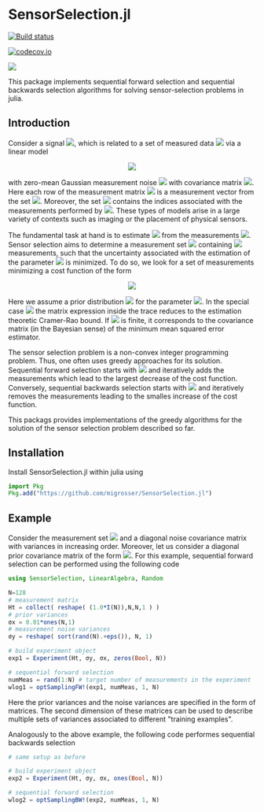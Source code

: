 # SensorSelection.jl

[![Build status](https://github.com/migrosser/SensorSelection.jl/workflows/CI/badge.svg)](https://github.com/migrosser/SensorSelection.jl/actions)

[![codecov.io](http://codecov.io/github/migrosser/SensorSelection.jl/coverage.svg?branch=master)](http://codecov.io/github/migrosser/SensorSelection.jl?branch=master)

[![](https://img.shields.io/badge/docs-latest-blue.svg)](https://migrosser.github.io/SensorSelection.jl/latest)

This package implements sequential forward selection and sequential backwards selection algorithms for solving sensor-selection problems in julia.

## Introduction
Consider a signal <img src="https://render.githubusercontent.com/render/math?math=\mathbf{x}_\Omega\in\mathbb{C}^N">, which is related to a set of measured data <img src="https://render.githubusercontent.com/render/math?math=\mathbf{y}_\Omega\in\mathbb{C}^M"> via a linear model

<div align="center"><img src="https://render.githubusercontent.com/render/math?math=\mathbf{y}_\Omega=\mathbf{H}_\Omega\mathbf{x}%2B\boldsymbol{\eta}_\Omega"></div>

with zero-mean Gaussian measurement noise <img src="https://render.githubusercontent.com/render/math?math=\boldsymbol{\eta}_\Omega\sim\mathcal{N}(\mathbf{0},\mathbf{R}_\Omega)"> with covariance matrix <img src="https://render.githubusercontent.com/render/math?math=\mathbf{R}_\Omega">. Here each row of the measurement matrix <img src="https://render.githubusercontent.com/render/math?math=\mathbf{H}_{\Omega}\in\mathbb{C}^{M\times N}"> is a measurement vector from the set <img src="https://render.githubusercontent.com/render/math?math=\{\mathbf{h}_j^T \vert j=1,\dots,M_\Gamma\}">. Moreover, the set <img src="https://render.githubusercontent.com/render/math?math=\Omega \subset \{1,\dots,N\}"> contains the indices associated with the measurements performed by <img src="https://render.githubusercontent.com/render/math?math=\mathbf{H}_\Omega">. These types of models arise in a large variety of contexts such as imaging or the placement of physical sensors. 

The fundamental task at hand is to estimate <img src="https://render.githubusercontent.com/render/math?math=\mathbf{x}"> from the measurements <img src="https://render.githubusercontent.com/render/math?math=\mathbf{y}_\Omega">. Sensor selection aims to determine a measurement set <img src="https://render.githubusercontent.com/render/math?math=\Omega"> containing <img src="https://render.githubusercontent.com/render/math?math=M"> measurements, such that the uncertainty associated with the estimation of the parameter <img src="https://render.githubusercontent.com/render/math?math=\mathbf{x}"> is minimized. To do so, we look for a set of measurements minimizing a cost function of the form

<div align="center"><img src="https://render.githubusercontent.com/render/math?math=\underset{\Omega}{\text{argmin}} \ \text{tr}\large\{ (\mathbf{\Sigma}_{\mathbf{x}}^{-1}%2B\mathbf{H}_\Omega^H\mathbf{R}_\Omega^{-1}\mathbf{H}_\Omega)^{-1}\large\} \quad \text{subj. to} \quad |\Omega|=M."></div>

Here we assume a prior distribution <img src="https://render.githubusercontent.com/render/math?math=\mathbf{x}\sim \mathcal{N}(\mathbf{0},\boldsymbol{\Sigma}_{\mathbf{x}})"> for the parameter <img src="https://render.githubusercontent.com/render/math?math=\mathbf{x}">. In the special case <img src="https://render.githubusercontent.com/render/math?math=\boldsymbol{\Sigma}_{\mathbf{x}}^{-1}=\mathbf{0}"> the matrix expression inside the trace reduces to the estimation theoretic Cramer-Rao bound. If <img src="https://render.githubusercontent.com/render/math?math=\boldsymbol{\Sigma}_{\mathbf{x}}"> is finite, it corresponds to the covariance matrix (in the Bayesian sense) of the minimum mean squared error estimator.

The sensor selection problem is a non-convex integer programming problem. Thus, one often uses greedy approaches for its solution. Sequential forward selection starts with <img src="https://render.githubusercontent.com/render/math?math=\Omega = \empty"> and iteratively adds the measurements which lead to the largest decrease of the cost function.  Conversely, sequential backwards selection starts with <img src="https://render.githubusercontent.com/render/math?math=\Omega = \{1,\dots,N\}"> and iteratively removes the measurements leading to the smalles increase of the cost function.

This packags provides implementations of the greedy algorithms for the solution of the sensor selection problem described so far.

## Installation

Install SensorSelection.jl within julia using
```julia
import Pkg
Pkg.add("https://github.com/migrosser/SensorSelection.jl")
```

## Example
Consider the measurement set <img src="https://render.githubusercontent.com/render/math?math=\{\mathbf{h}_j^T = \mathbf{e}_j^T \vert j=1,\dots,M_\Gamma\}"> and a diagonal noise covariance matrix with variances in increasing order. Moreover, let us consider a diagonal prior covariance matrix of the form <img src="https://render.githubusercontent.com/render/math?math=\boldsymbol{\Sigma}_x = 10^{-2} \mathbf{1}">. For this example, sequential forward selection can be performed using the following code
```julia
using SensorSelection, LinearAlgebra, Random

N=128
# measurement matrix
Ht = collect( reshape( (1.0*I(N)),N,N,1 ) )
# prior variances
σx = 0.01*ones(N,1)
# measurement noise variances
σy = reshape( sort(rand(N).+eps()), N, 1)

# build experiment object
exp1 = Experiment(Ht, σy, σx, zeros(Bool, N))

# sequential forward selection
numMeas = rand(1:N) # target number of measurements in the experiment
wlog1 = optSamplingFW!(exp1, numMeas, 1, N)
```
Here the prior variances and the noise variances are specified in the form of matrices. The second dimension of these matrices can be used to describe multiple sets of variances associated to different "training examples".

Analogously to the above example, the following code performes sequential backwards selection
```julia
# same setup as before

# build experiment object
exp2 = Experiment(Ht, σy, σx, ones(Bool, N))

# sequential forward selection
wlog2 = optSamplingBW!(exp2, numMeas, 1, N)
```
